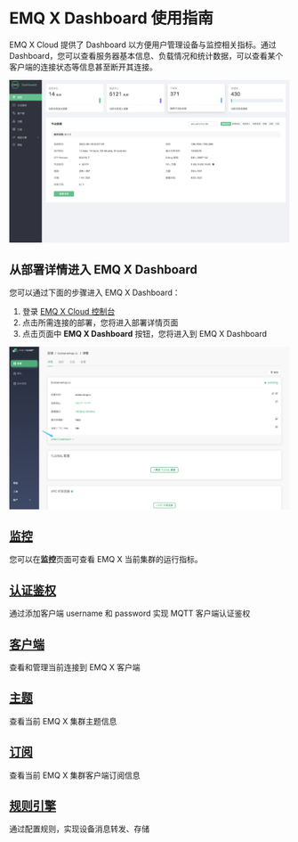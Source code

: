 # EMQ X Dashboard 使用指南

EMQ X Cloud 提供了 Dashboard 以方便用户管理设备与监控相关指标。通过 Dashboard，您可以查看服务器基本信息、负载情况和统计数据，可以查看某个客户端的连接状态等信息甚至断开其连接。

![dashboard](./_assets/dashboard.png)



## 从部署详情进入 EMQ X Dashboard

您可以通过下面的步骤进入 EMQ X Dashboard：

1. 登录 [EMQ X Cloud 控制台](https://cloud.emqx.io/console/)
2. 点击所需连接的部署，您将进入部署详情页面
3. 点击页面中 **EMQ X Dashboard** 按钮，您将进入到 EMQ X Dashboard

![dashboard](./_assets/into_dashboard.png)




## [监控](./monitor.md)

您可以在**监控**页面可查看 EMQ X 当前集群的运行指标。



## [认证鉴权](./users_and_acl.md)

通过添加客户端 username 和 password 实现 MQTT 客户端认证鉴权



## [客户端](./client.md)

查看和管理当前连接到 EMQ X 客户端



## [主题](./topic.md)

查看当前 EMQ X 集群主题信息



## [订阅](./subscribe.md)

查看当前 EMQ X 集群客户端订阅信息



## [规则引擎](./rule_engine/README.md)

通过配置规则，实现设备消息转发、存储